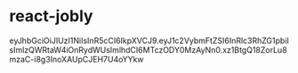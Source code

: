 # react-jobly
eyJhbGciOiJIUzI1NiIsInR5cCI6IkpXVCJ9.eyJ1c2VybmFtZSI6InRlc3RhZG1pbiIsImlzQWRtaW4iOnRydWUsImlhdCI6MTczODY0MzAyNn0.xz1BtgQ18ZorLu8mzaC-i8g3InoXAUpCJEH7U4oYYkw